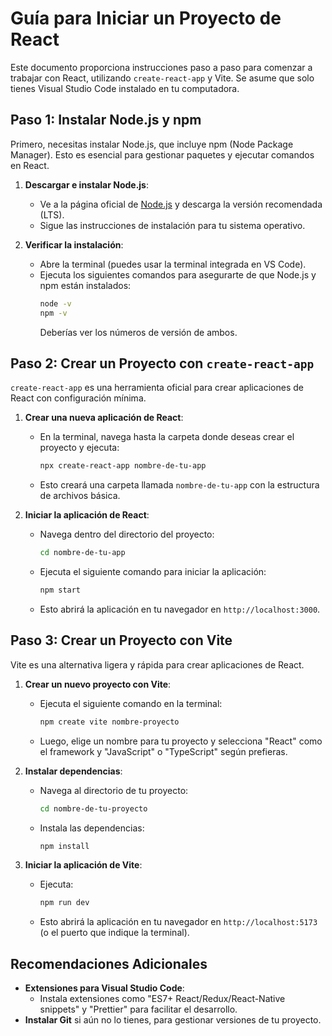 # Guía para Iniciar un Proyecto de React

Este documento proporciona instrucciones paso a paso para comenzar a trabajar con React, utilizando `create-react-app` y Vite. Se asume que solo tienes Visual Studio Code instalado en tu computadora.

## Paso 1: Instalar Node.js y npm

Primero, necesitas instalar Node.js, que incluye npm (Node Package Manager). Esto es esencial para gestionar paquetes y ejecutar comandos en React.

1. **Descargar e instalar Node.js**:

   - Ve a la página oficial de [Node.js](https://nodejs.org/) y descarga la versión recomendada (LTS).
   - Sigue las instrucciones de instalación para tu sistema operativo.

2. **Verificar la instalación**:
   - Abre la terminal (puedes usar la terminal integrada en VS Code).
   - Ejecuta los siguientes comandos para asegurarte de que Node.js y npm están instalados:
     ```bash
     node -v
     npm -v
     ```
     Deberías ver los números de versión de ambos.

## Paso 2: Crear un Proyecto con `create-react-app`

`create-react-app` es una herramienta oficial para crear aplicaciones de React con configuración mínima.

1. **Crear una nueva aplicación de React**:

   - En la terminal, navega hasta la carpeta donde deseas crear el proyecto y ejecuta:
     ```bash
     npx create-react-app nombre-de-tu-app
     ```
   - Esto creará una carpeta llamada `nombre-de-tu-app` con la estructura de archivos básica.

2. **Iniciar la aplicación de React**:
   - Navega dentro del directorio del proyecto:
     ```bash
     cd nombre-de-tu-app
     ```
   - Ejecuta el siguiente comando para iniciar la aplicación:
     ```bash
     npm start
     ```
   - Esto abrirá la aplicación en tu navegador en `http://localhost:3000`.

## Paso 3: Crear un Proyecto con Vite

Vite es una alternativa ligera y rápida para crear aplicaciones de React.

1. **Crear un nuevo proyecto con Vite**:

   - Ejecuta el siguiente comando en la terminal:
     ```bash
     npm create vite nombre-proyecto
     ```
   - Luego, elige un nombre para tu proyecto y selecciona "React" como el framework y "JavaScript" o "TypeScript" según prefieras.

2. **Instalar dependencias**:

   - Navega al directorio de tu proyecto:
     ```bash
     cd nombre-de-tu-proyecto
     ```
   - Instala las dependencias:
     ```bash
     npm install
     ```

3. **Iniciar la aplicación de Vite**:
   - Ejecuta:
     ```bash
     npm run dev
     ```
   - Esto abrirá la aplicación en tu navegador en `http://localhost:5173` (o el puerto que indique la terminal).

## Recomendaciones Adicionales

- **Extensiones para Visual Studio Code**:
  - Instala extensiones como "ES7+ React/Redux/React-Native snippets" y "Prettier" para facilitar el desarrollo.
- **Instalar Git** si aún no lo tienes, para gestionar versiones de tu proyecto.
